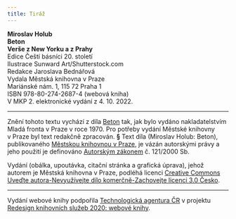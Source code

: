 ```yaml
---
title: Tiráž
---
```


**Miroslav Holub    
Beton**  
**Verše z New Yorku a z Prahy**  
Edice Čeští básníci 20. století  
Ilustrace Sunward Art/Shutterstock.com  
Redakce Jaroslava Bednářová  
Vydala Městská knihovna v Praze  
Mariánské nám. 1, 115 72 Praha 1  
ISBN 978-80-274-2687-4 (webová kniha)  
V MKP 2. elektronické vydání z 4. 10. 2022.

***

Znění tohoto textu vychází z díla [Beton](https://search.mlp.cz/cz/titul/beton/98250/#book-content) tak, jak bylo vydáno nakladatelstvím Mladá fronta v Praze v roce 1970. Pro potřeby vydání Městské knihovny v Praze byl text redakčně zpracován.
**§**
Text díla (Miroslav Holub: Beton), publikovaného [Městskou knihovnou v Praze](https://www.mlp.cz/cz/), je vázán autorskými právy a jeho použití je definováno [Autorským zákonem](https://www.mkcr.cz/predpisy-zakonu-709.html) č. 121/2000 Sb.

Vydání (obálka, upoutávka, citační stránka a grafická úprava), jehož autorem je Městská knihovna v Praze, podléhá licenci [Creative Commons Uveďte autora-Nevyužívejte dílo komerčně-Zachovejte licenci 3.0 Česko](https://creativecommons.org/licenses/by-nc-sa/3.0/cz/).


***

Vydání webové knihy podpořila [Technologická agentura ČR](https://www.tacr.cz/) v projektu [Redesign knihovních služeb 2020: webové knihy](https://starfos.tacr.cz/cs/project/TL04000391).